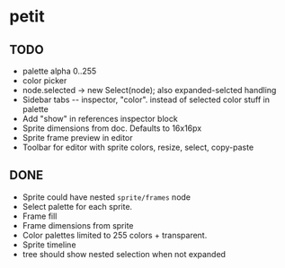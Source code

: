 # petit

## TODO

* palette alpha 0..255
* color picker
* node.selected → new Select(node); also expanded-selcted handling
* Sidebar tabs -- inspector, "color". instead of selected color stuff in palette
* Add "show" in references inspector block
* Sprite dimensions from doc. Defaults to 16x16px
* Sprite frame preview in editor
* Toolbar for editor with sprite colors, resize, select, copy-paste

## DONE

* Sprite could have nested `sprite/frames` node
* Select palette for each sprite.
* Frame fill
* Frame dimensions from sprite
* Color palettes limited to 255 colors + transparent.
* Sprite timeline
* tree should show nested selection when not expanded
